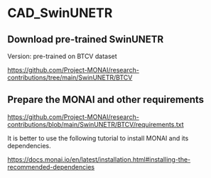 # CAD_SwinUNETR
## Download pre-trained SwinUNETR

Version: pre-trained on BTCV dataset

https://github.com/Project-MONAI/research-contributions/tree/main/SwinUNETR/BTCV
## Prepare the MONAI and other requirements

https://github.com/Project-MONAI/research-contributions/blob/main/SwinUNETR/BTCV/requirements.txt

It is better to use the following tutorial to install MONAI and its dependencies.

https://docs.monai.io/en/latest/installation.html#installing-the-recommended-dependencies

